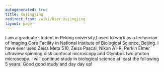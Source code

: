 ```yaml
---
autogenerated: true
title: Xujingjing
redirect_from: /wiki/User:Xujingjing
layout: page
---
```


I am a graduate student in Peking university.I used to work as a
technician of Imaging Core Facility in National Institute of Biological
Science, Beijing. I have ever used Zeiss Meta 510, Zeiss Pascal, Nikon
A1-R, Perkin Elmer ultraview spinning disk confocal microscopy and
Olymbus two photon microscopy. I will continue study in biological
science at least the following 5 years. Good good study and day day up!
